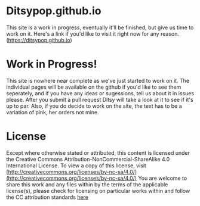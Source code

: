 # Ditsypop.github.io
This site is a work in progress, eventually it'll be finished, but give us time to work on it. Here's a link if you'd like to visit it right now for any reason. (https://ditsypop.github.io)

# Work in Progress!
This site is nowhere near complete as we've just started to work on it. The individual pages will be available on the github if you'd like to see them seperately, and if you have any ideas or sugessions, tell us about it in issues please. After you submit a pull request Ditsy will take a look at it to see if it's up to par. Also, if you do decide to work on the site, the text has to be a variation of pink, her orders not mine.

# License
Except where otherwise stated or attributed, this content is licensed under the Creative Commons Attribution-NonCommercial-ShareAlike 4.0 International License. To view a copy of this license, visit [http://creativecommons.org/licenses/by-nc-sa/4.0/](http://creativecommons.org/licenses/by-nc-sa/4.0/)
You are welcome to share this work and any files within by the terms of the applicable license(s), please check for licensing on particular works within and follow the CC attribution standards [here](https://wiki.creativecommons.org/wiki/Best_practices_for_attribution)
